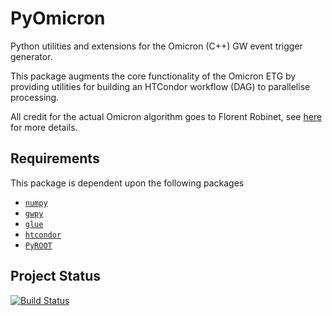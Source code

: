 # PyOmicron
Python utilities and extensions for the Omicron (C++) GW event trigger generator.

This package augments the core functionality of the Omicron ETG by providing utilities for building an HTCondor workflow (DAG) to parallelise processing.

All credit for the actual Omicron algorithm goes to Florent Robinet, see [here](http://virgo.in2p3.fr/GWOLLUM/v2r2/index.html?Main) for more details.

## Requirements
This package is dependent upon the following packages

- [`numpy`](//numpy.org)
- [`gwpy`](//gwpy.github.io)
- [`glue`](//www.lsc-group.phys.uwm.edu/daswg/projects/glue.html)
- [`htcondor`](//research.cs.wisc.edu/htcondor/manual/v8.1/6_7Python_Bindings.html)
- [`PyROOT`](//root.cern.ch/pyroot)

## Project Status

[![Build Status](https://travis-ci.org/duncanmmacleod/pyomicron.svg?branch=master)](https://travis-ci.org/duncanmmacleod/pyomicron)
